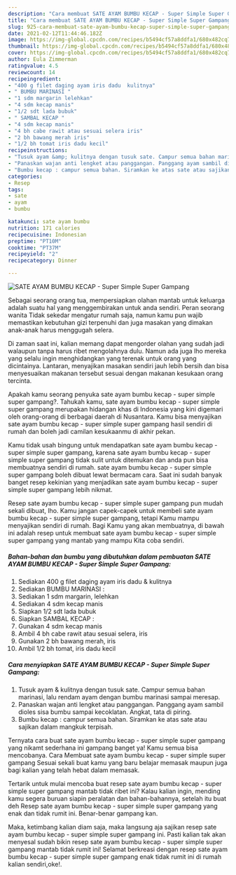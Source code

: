 ```yaml
---
description: "Cara membuat SATE AYAM BUMBU KECAP - Super Simple Super Gampang Sederhana Untuk Jualan"
title: "Cara membuat SATE AYAM BUMBU KECAP - Super Simple Super Gampang Sederhana Untuk Jualan"
slug: 925-cara-membuat-sate-ayam-bumbu-kecap-super-simple-super-gampang-sederhana-untuk-jualan
date: 2021-02-12T11:44:46.182Z
image: https://img-global.cpcdn.com/recipes/b5494cf57a8ddfa1/680x482cq70/sate-ayam-bumbu-kecap-super-simple-super-gampang-foto-resep-utama.jpg
thumbnail: https://img-global.cpcdn.com/recipes/b5494cf57a8ddfa1/680x482cq70/sate-ayam-bumbu-kecap-super-simple-super-gampang-foto-resep-utama.jpg
cover: https://img-global.cpcdn.com/recipes/b5494cf57a8ddfa1/680x482cq70/sate-ayam-bumbu-kecap-super-simple-super-gampang-foto-resep-utama.jpg
author: Eula Zimmerman
ratingvalue: 4.5
reviewcount: 14
recipeingredient:
- "400 g filet daging ayam iris dadu  kulitnya"
- " BUMBU MARINASI "
- "1 sdm margarin lelehkan"
- "4 sdm kecap manis"
- "1/2 sdt lada bubuk"
- " SAMBAL KECAP "
- "4 sdm kecap manis"
- "4 bh cabe rawit atau sesuai selera iris"
- "2 bh bawang merah iris"
- "1/2 bh tomat iris dadu kecil"
recipeinstructions:
- "Tusuk ayam &amp; kulitnya dengan tusuk sate. Campur semua bahan marinasi, lalu rendam ayam dengan bumbu marinasi sampai meresap."
- "Panaskan wajan anti lengket atau panggangan. Panggang ayam sambil dioles sisa bumbu sampai kecoklatan. Angkat, tata di piring."
- "Bumbu kecap : campur semua bahan. Siramkan ke atas sate atau sajikan dalam mangkuk terpisah."
categories:
- Resep
tags:
- sate
- ayam
- bumbu

katakunci: sate ayam bumbu 
nutrition: 171 calories
recipecuisine: Indonesian
preptime: "PT10M"
cooktime: "PT37M"
recipeyield: "2"
recipecategory: Dinner

---
```



![SATE AYAM BUMBU KECAP - Super Simple Super Gampang](https://img-global.cpcdn.com/recipes/b5494cf57a8ddfa1/680x482cq70/sate-ayam-bumbu-kecap-super-simple-super-gampang-foto-resep-utama.jpg)

Sebagai seorang orang tua, mempersiapkan olahan mantab untuk keluarga adalah suatu hal yang menggembirakan untuk anda sendiri. Peran seorang  wanita Tidak sekedar mengatur rumah saja, namun kamu pun wajib memastikan kebutuhan gizi terpenuhi dan juga masakan yang dimakan anak-anak harus menggugah selera.

Di zaman  saat ini, kalian memang dapat mengorder olahan yang sudah jadi walaupun tanpa harus ribet mengolahnya dulu. Namun ada juga lho mereka yang selalu ingin menghidangkan yang terenak untuk orang yang dicintainya. Lantaran, menyajikan masakan sendiri jauh lebih bersih dan bisa menyesuaikan makanan tersebut sesuai dengan makanan kesukaan orang tercinta. 



Apakah kamu seorang penyuka sate ayam bumbu kecap - super simple super gampang?. Tahukah kamu, sate ayam bumbu kecap - super simple super gampang merupakan hidangan khas di Indonesia yang kini digemari oleh orang-orang di berbagai daerah di Nusantara. Kamu bisa menyajikan sate ayam bumbu kecap - super simple super gampang hasil sendiri di rumah dan boleh jadi camilan kesukaanmu di akhir pekan.

Kamu tidak usah bingung untuk mendapatkan sate ayam bumbu kecap - super simple super gampang, karena sate ayam bumbu kecap - super simple super gampang tidak sulit untuk ditemukan dan anda pun bisa membuatnya sendiri di rumah. sate ayam bumbu kecap - super simple super gampang boleh dibuat lewat bermacam cara. Saat ini sudah banyak banget resep kekinian yang menjadikan sate ayam bumbu kecap - super simple super gampang lebih nikmat.

Resep sate ayam bumbu kecap - super simple super gampang pun mudah sekali dibuat, lho. Kamu jangan capek-capek untuk membeli sate ayam bumbu kecap - super simple super gampang, tetapi Kamu mampu menyajikan sendiri di rumah. Bagi Kamu yang akan membuatnya, di bawah ini adalah resep untuk membuat sate ayam bumbu kecap - super simple super gampang yang mantab yang mampu Kita coba sendiri.

<!--inarticleads1-->

##### Bahan-bahan dan bumbu yang dibutuhkan dalam pembuatan SATE AYAM BUMBU KECAP - Super Simple Super Gampang:

1. Sediakan 400 g filet daging ayam iris dadu &amp; kulitnya
1. Sediakan  BUMBU MARINASI :
1. Sediakan 1 sdm margarin, lelehkan
1. Sediakan 4 sdm kecap manis
1. Siapkan 1/2 sdt lada bubuk
1. Siapkan  SAMBAL KECAP :
1. Gunakan 4 sdm kecap manis
1. Ambil 4 bh cabe rawit atau sesuai selera, iris
1. Gunakan 2 bh bawang merah, iris
1. Ambil 1/2 bh tomat, iris dadu kecil




<!--inarticleads2-->

##### Cara menyiapkan SATE AYAM BUMBU KECAP - Super Simple Super Gampang:

1. Tusuk ayam &amp; kulitnya dengan tusuk sate. Campur semua bahan marinasi, lalu rendam ayam dengan bumbu marinasi sampai meresap.
1. Panaskan wajan anti lengket atau panggangan. Panggang ayam sambil dioles sisa bumbu sampai kecoklatan. Angkat, tata di piring.
1. Bumbu kecap : campur semua bahan. Siramkan ke atas sate atau sajikan dalam mangkuk terpisah.




Ternyata cara buat sate ayam bumbu kecap - super simple super gampang yang nikamt sederhana ini gampang banget ya! Kamu semua bisa mencobanya. Cara Membuat sate ayam bumbu kecap - super simple super gampang Sesuai sekali buat kamu yang baru belajar memasak maupun juga bagi kalian yang telah hebat dalam memasak.

Tertarik untuk mulai mencoba buat resep sate ayam bumbu kecap - super simple super gampang mantab tidak ribet ini? Kalau kalian ingin, mending kamu segera buruan siapin peralatan dan bahan-bahannya, setelah itu buat deh Resep sate ayam bumbu kecap - super simple super gampang yang enak dan tidak rumit ini. Benar-benar gampang kan. 

Maka, ketimbang kalian diam saja, maka langsung aja sajikan resep sate ayam bumbu kecap - super simple super gampang ini. Pasti kalian tak akan menyesal sudah bikin resep sate ayam bumbu kecap - super simple super gampang mantab tidak rumit ini! Selamat berkreasi dengan resep sate ayam bumbu kecap - super simple super gampang enak tidak rumit ini di rumah kalian sendiri,oke!.

